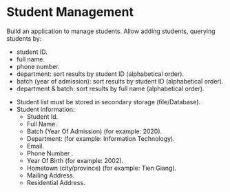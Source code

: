 # Student Management
Build an application to manage students. Allow adding students, querying students by:
- student ID.  
- full name. 
- phone number. 
- department: sort results by student ID (alphabetical order).
- batch (year of admission): sort results by student ID (alphabetical order).
- department & batch: sort results by full name (alphabetical order).

+ Student list must be stored in secondary storage (file/Database).
+ Student information:
	- Student Id.
	- Full Name.
	- Batch (Year Of Admission) (for example: 2020).
	- Department: (for example: Information Technology).
	- Email.
	- Phone Number .
	- Year Of Birth (for example: 2002).
	- Hometown (city/province) (for example: Tien Giang).
	- Mailing Address.
    - Residential Address.

